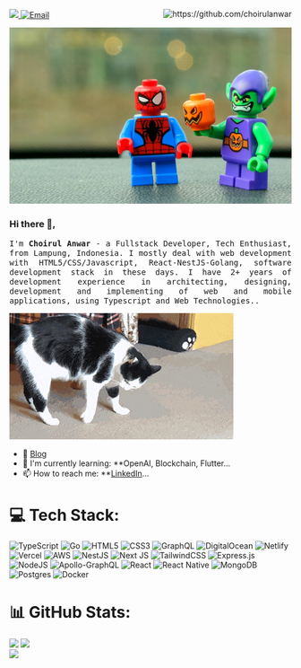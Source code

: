 <p>
  <a target="_blank" href="https://choirulanwar.net">
    <img src="https://img.shields.io/badge/Website-choirulanwar.net-informational?style=for-the-badge&logo=github&logoColor=white" />
  </a>
  <a target="_blank" href="mailto:contact@choirulanwar.com">
    <img alt="Email" src="https://img.shields.io/badge/Email-0078D4.svg?&style=for-the-badge&logo=Microsoft-Outlook&logoColor=white" />
  </a>
  <a target="_blank" rel="nofollow" href="https://github.com/choirulanwar">
    <img align="right" src="https://gpvc.arturio.dev/choirulanwar?style=for-the-badge" alt="https://github.com/choirulanwar" />
  </a>
</p>

![ChoirulAnwar](top-banner.jpg)

### Hi there 👋,

<p align="justify">
  <samp>I'm <b>Choirul Anwar</b> - a Fullstack Developer, Tech Enthusiast, from Lampung, Indonesia. I mostly deal with web development with HTML5/CSS/Javascript, React-NestJS-Golang, software development stack in these days. I have 2+ years of development experience in architecting, designing,  development and implementing of web and mobile applications, using Typescript and Web Technologies..
  </samp>
</p>

![Cat](cat.gif)

- 🔭 [Blog](https://choirulanwar.net/)
- 🌱 I'm currently learning: \*\*OpenAI, Blockchain, Flutter...
- 📫 How to reach me: \*\*[LinkedIn](https://www.linkedin.com/in/--choirulanwar/)...

# 💻 Tech Stack:

![TypeScript](https://img.shields.io/badge/typescript-%23007ACC.svg?style=for-the-badge&logo=typescript&logoColor=white) ![Go](https://img.shields.io/badge/go-%2300ADD8.svg?style=for-the-badge&logo=go&logoColor=white) ![HTML5](https://img.shields.io/badge/html5-%23E34F26.svg?style=for-the-badge&logo=html5&logoColor=white) ![CSS3](https://img.shields.io/badge/css3-%231572B6.svg?style=for-the-badge&logo=css3&logoColor=white) ![GraphQL](https://img.shields.io/badge/-GraphQL-E10098?style=for-the-badge&logo=graphql&logoColor=white) ![DigitalOcean](https://img.shields.io/badge/DigitalOcean-%230167ff.svg?style=for-the-badge&logo=digitalOcean&logoColor=white) ![Netlify](https://img.shields.io/badge/netlify-%23000000.svg?style=for-the-badge&logo=netlify&logoColor=#00C7B7) ![Vercel](https://img.shields.io/badge/vercel-%23000000.svg?style=for-the-badge&logo=vercel&logoColor=white) ![AWS](https://img.shields.io/badge/AWS-%23FF9900.svg?style=for-the-badge&logo=amazon-aws&logoColor=white) ![NestJS](https://img.shields.io/badge/nestjs-%23E0234E.svg?style=for-the-badge&logo=nestjs&logoColor=white) ![Next JS](https://img.shields.io/badge/Next-black?style=for-the-badge&logo=next.js&logoColor=white) ![TailwindCSS](https://img.shields.io/badge/tailwindcss-%2338B2AC.svg?style=for-the-badge&logo=tailwind-css&logoColor=white) ![Express.js](https://img.shields.io/badge/express.js-%23404d59.svg?style=for-the-badge&logo=express&logoColor=%2361DAFB) ![NodeJS](https://img.shields.io/badge/node.js-6DA55F?style=for-the-badge&logo=node.js&logoColor=white) ![Apollo-GraphQL](https://img.shields.io/badge/-ApolloGraphQL-311C87?style=for-the-badge&logo=apollo-graphql) ![React](https://img.shields.io/badge/react-%2320232a.svg?style=for-the-badge&logo=react&logoColor=%2361DAFB) ![React Native](https://img.shields.io/badge/react_native-%2320232a.svg?style=for-the-badge&logo=react&logoColor=%2361DAFB) ![MongoDB](https://img.shields.io/badge/MongoDB-%234ea94b.svg?style=for-the-badge&logo=mongodb&logoColor=white) ![Postgres](https://img.shields.io/badge/postgres-%23316192.svg?style=for-the-badge&logo=postgresql&logoColor=white) ![Docker](https://img.shields.io/badge/docker-%230db7ed.svg?style=for-the-badge&logo=docker&logoColor=white)

# 📊 GitHub Stats:

![](https://github-readme-stats.vercel.app/api/top-langs/?username=choirulanwar&theme=dark&hide_border=true&include_all_commits=true&count_private=true&layout=compact)
![](https://github-readme-stats.vercel.app/api?username=choirulanwar&theme=dark&hide_border=true&include_all_commits=true&count_private=true)<br/>
![](https://github-readme-streak-stats.herokuapp.com/?user=choirulanwar&theme=dark&hide_border=true)<br/>
